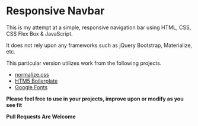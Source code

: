 # Responsive Navbar
This is my attempt at a simple, responsive navigation bar using HTML, CSS, CSS Flex Box & JavaScript.
 
It does not rely upon any frameworks such as jQuery Bootstrap, Materialize, etc.
 
This particular version utilizes work from the following projects.  

* [normalize.css](https://necolas.github.io/normalize.css/)
* [HTM5 Boilerplate](https://html5boilerplate.com/)
* [Google Fonts](https://fonts.google.com/)

**Please feel free to use in your projects, improve upon or modify as you see fit**

**Pull Requests Are Welcome**
